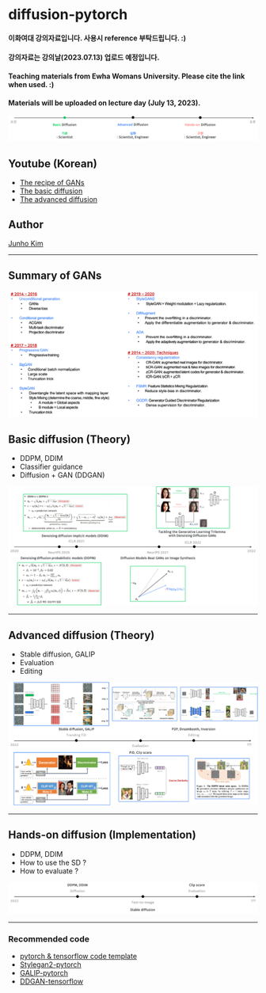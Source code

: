 # diffusion-pytorch
#### 이화여대 강의자료입니다. 사용시 reference 부탁드립니다. :)
#### 강의자료는 강의날(2023.07.13) 업로드 예정입니다.

#### Teaching materials from Ewha Womans University. Please cite the link when used. :)
#### Materials will be uploaded on lecture day (July 13, 2023).

<div align="center">
  <img src=./assets/figs/teaser.png>
</div>

## Youtube (Korean)
* [The recipe of GANs](https://www.youtube.com/watch?v=vZdEGcLU_8U)
* [The basic diffusion](https://www.youtube.com/watch?v=jaPPALsUZo8)
* [The advanced diffusion](https://www.youtube.com/watch?v=Z8WWriIh1PU)

## Author
[Junho Kim](http://bit.ly/jhkim_resume)

---
## Summary of GANs
<div align="center">
  <img src=./assets/figs/gan_fig.png>
</div>

## Basic diffusion (Theory)
* DDPM, DDIM
* Classifier guidance
* Diffusion + GAN (DDGAN)
  
<div align="center">
  <img src=./assets/figs/basic_fig.png>
</div>

---
## Advanced diffusion (Theory)
* Stable diffusion, GALIP
* Evaluation
* Editing

<div align="center">
  <img src=./assets/figs/advanced_fig.png>
</div>

---
## Hands-on diffusion (Implementation)
* DDPM, DDIM
* How to use the SD ?
* How to evaluate ?

<div align="center">
  <img src=./assets/figs/handson_fig.png>
</div>

---
### Recommended code
* [pytorch & tensorflow code template](https://github.com/taki0112/tf-torch-template)
* [Stylegan2-pytorch](https://github.com/taki0112/stylegan2-pytorch)
* [GALIP-pytorch](https://github.com/taki0112/diffusion-pytorch/tree/main/src/GALIP)
* [DDGAN-tensorflow](https://github.com/taki0112/denoising-diffusion-gan-Tensorflow)
